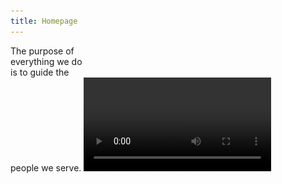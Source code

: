```yaml
---
title: Homepage
---
```


<title-block>
The purpose of<br>
everything we do<br>
<span>is to guide the<br>
people we serve.</span>
</title-block>

<grid background="black">
<column lg="16">

<video>
  <iframe title="IBM Design sizzle video" src="https://player.vimeo.com/video/304672438?muted=1&autoplay=1&loop=0?title=0&byline=0&portrait=0?color=ff0000" width="500" height="281" frameborder="0" webkitallowfullscreen mozallowfullscreen allowfullscreen />
</video>

</column>
</grid>

<grid background="gray-10">
<column lg="8" md="5">

<p size="xl">When we blend human-centered design practices with time-tested business acumen, the results speak for themselves.</p>

<icon name="PlexArrowDown"></icon>

</column>
</grid>

<grid background="gray-10">
<column lg="16">

<hr>

</column>
<column lg="4">

### Featured outcomes

</column>

<column lg="4" md="4">

<tile title_size="small" 
    href="/impact/quantum"
    caption="impact/quantum"
    title="Gallery: Quantum computing">
<img src="images/Image_1.png" alt=""/>
</tile>

</column>
<column lg="4" md="4">

<tile title_size="small" 
    href="https://www.youtube.com/watch?v=yrI8S1906Ug"
    caption="Youtube"
    title="Video: Building a security operations center on wheels">
<img src="images/Image_2.png" alt=""/>
</tile>

</column>
<column lg="4" md="4" offset_lg="0"  offset_md="4">

<tile title_size="small" 
    href="https://qz.com/1124664/ibm-plex-with-its-first-ever-custom-corporate-font-ibm-is-freeing-itself-from-the-tyranny-of-helvetica/"
    caption="Quartz"
    title="The business case for an open-source font">
<img src="images/Image_3.png" alt=""/>
</tile>

</column>
<column lg="4" offset_lg="12" text_align="right">

[View more](/impact)

</column>

</grid>
